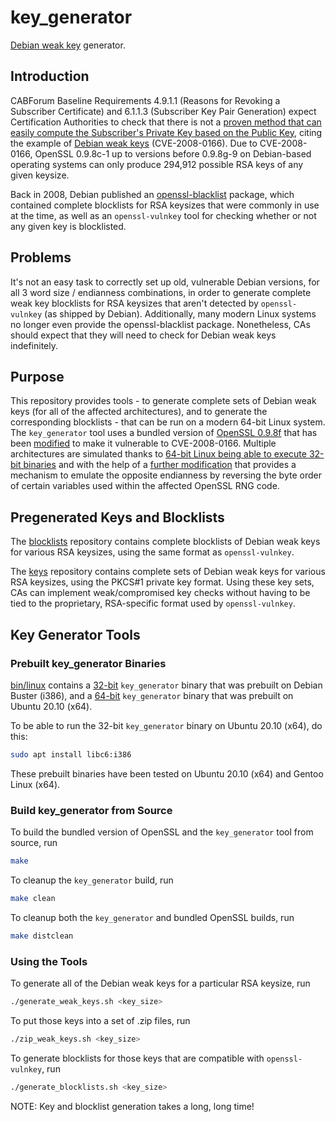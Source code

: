 # key_generator
[Debian weak key](https://wiki.debian.org/SSLkeys) generator.

## Introduction
CABForum Baseline Requirements 4.9.1.1 (Reasons for Revoking a Subscriber Certificate) and 6.1.1.3 (Subscriber Key Pair Generation) expect Certification Authorities to check that there is not a [proven method that can easily compute the Subscriber's Private Key based on the Public Key](https://cabforum.org/baseline-requirements-documents/), citing the example of [Debian weak keys](https://cve.mitre.org/cgi-bin/cvename.cgi?name=CVE-2008-0166) (CVE-2008-0166). Due to CVE-2008-0166, OpenSSL 0.9.8c-1 up to versions before 0.9.8g-9 on Debian-based operating systems can only produce 294,912 possible RSA keys of any given keysize.

Back in 2008, Debian published an [openssl-blacklist](https://packages.debian.org/search?keywords=openssl-blacklist) package, which contained complete blocklists for RSA keysizes that were commonly in use at the time, as well as an `openssl-vulnkey` tool for checking whether or not any given key is blocklisted.

## Problems
It's not an easy task to correctly set up old, vulnerable Debian versions, for all 3 word size / endianness combinations, in order to generate complete weak key blocklists for RSA keysizes that aren't detected by `openssl-vulnkey` (as shipped by Debian). Additionally, many modern Linux systems no longer even provide the openssl-blacklist package. Nonetheless, CAs should expect that they will need to check for Debian weak keys indefinitely.

## Purpose
This repository provides tools - to generate complete sets of Debian weak keys (for all of the affected architectures), and to generate the corresponding blocklists - that can be run on a modern 64-bit Linux system. The `key_generator` tool uses a bundled version of [OpenSSL 0.9.8f](https://github.com/CVE-2008-0166/key_generator/commit/9fbb1ecbd9fee3a59c829657c639ba663f2706b5) that has been [modified](https://github.com/CVE-2008-0166/key_generator/commit/c39d4c0e82879314f0a44e55f0212bd12c291e3e) to make it vulnerable to CVE-2008-0166. Multiple architectures are simulated thanks to [64-bit Linux being able to execute 32-bit binaries](#Prebuilt-Binaries) and with the help of a [further modification](https://github.com/CVE-2008-0166/key_generator/commit/90078bea3596b1783c4ea5796d7299139c6c0e94) that provides a mechanism to emulate the opposite endianness by reversing the byte order of certain variables used within the affected OpenSSL RNG code.

## Pregenerated Keys and Blocklists
The [blocklists](https://github.com/CVE-2008-0166/blocklists) repository contains complete blocklists of Debian weak keys for various RSA keysizes, using the same format as `openssl-vulnkey`.

The [keys](https://github.com/CVE-2008-0166/keys) repository contains complete sets of Debian weak keys for various RSA keysizes, using the PKCS#1 private key format. Using these key sets, CAs can implement weak/compromised key checks without having to be tied to the proprietary, RSA-specific format used by `openssl-vulnkey`.

## Key Generator Tools

### Prebuilt key_generator Binaries
[bin/linux](bin/linux) contains a [32-bit](bin/linux/x86-32/key_generator) `key_generator` binary that was prebuilt on Debian Buster (i386), and a [64-bit](bin/linux/x86-64/key_generator) `key_generator` binary that was prebuilt on Ubuntu 20.10 (x64).

To be able to run the 32-bit `key_generator` binary on Ubuntu 20.10 (x64), do this:
``` bash
sudo apt install libc6:i386
```

These prebuilt binaries have been tested on Ubuntu 20.10 (x64) and Gentoo Linux (x64).

### Build key_generator from Source
To build the bundled version of OpenSSL and the `key_generator` tool from source, run
``` bash
make
```
To cleanup the `key_generator` build, run
``` bash
make clean
```
To cleanup both the `key_generator` and bundled OpenSSL builds, run
``` bash
make distclean
```

### Using the Tools
To generate all of the Debian weak keys for a particular RSA keysize, run
``` bash
./generate_weak_keys.sh <key_size>
```

To put those keys into a set of .zip files, run
``` bash
./zip_weak_keys.sh <key_size>
```

To generate blocklists for those keys that are compatible with `openssl-vulnkey`, run
``` bash
./generate_blocklists.sh <key_size>
```

NOTE: Key and blocklist generation takes a long, long time!
